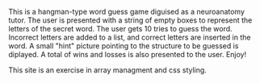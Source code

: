 This is a hangman-type word guess game diguised as a neuroanatomy tutor. The user is presented with a string of empty boxes to represent the letters of the secret word. The user gets 10 tries to guess the word. Incorrect letters are added to a list, and correct letters are inserted in the word. A small "hint" picture pointing to the structure to be guessed is diplayed. A total of wins and losses is also presented to the user. Enjoy!

This site is an exercise in array managment and css styling.
